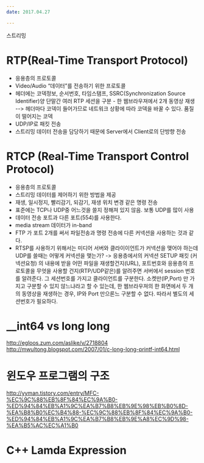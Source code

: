 ```yaml
---
date: 2017.04.27

---
```


스트리밍

# RTP(Real-Time Transport Protocol)
- 응용층의 프로토콜
- Video/Audio “데이터”를 전송하기 위한 프로토콜
- 헤더에는 코덱정보, 순서번호, 타임스탬프, SSRC(Synchronization Source Identifier)양 단말간 여러 RTP 세션을 구분 - 한 웹브라우져에서 2개 동영상 재생 --> 헤더마다 코덱이 들어가므로 네트워크 상황에 따라 코덱을 바꿀 수 있다. 품질이 떨어지는 코덱
- UDP/IP로 패킷 전송
- 스트리밍 데이터 전송을 담당하기 때문에 Server에서 Client로의 단방향 전송

# RTCP (Real-Time Transport Control Protocol)
- 응용층의 프로토콜
- 스트리밍 데이터를 제어하기 위한 방법을 제공
- 재생, 일시정지, 빨리감기, 되감기, 재생 위치 변경 같은 명령 전송
- 표준에는 TCP나 UDP중 어느것을 쓸지 정해져 있지 않음. 보통 UDP를 많이 사용
- 데이터 전송 포트과 다른 포트(554)를 사용한다.
- media stream 데이터가 in-band
- FTP 가 포트 2개를 써서 파일전송과 명령 전송에 다른 커넥션을 사용하는 것과 같다.
- RTSP를 사용하기 위해서는 미디어 서버와 클라이이언트가 커넥션을 맺어야 하는데
UDP를 쓸때는 어떻게 커넥션을 맺는가?
-> 응용층에서의 커넥션
SETUP 패킷 (커넥션요청) 의 내용에 받을 어떤 파일을 재생할건지(URL), 포트번호와 응용층의 프로토콜을 무엇을 사용할 건지(RTP/UDP같은)를 알려주면 서버에서 session 번호를 알려준다. 그 세션번호를 가지고 클라이언트를 구분한다.
소켓만(IP,Port) 만 가지고 구분할 수 있지 않느냐라고 할 수 있는데, 한 웹브라우져의 한 화면에서 두 개의 동영상을 재생하는 경우, IP와 Port 만으론느 구분할 수 없다. 따라서 별도의 세션번호가 필요하다.

# __int64 vs long long
http://egloos.zum.com/aslike/v/2718804
http://mwultong.blogspot.com/2007/01/c-long-long-printf-int64.html

# 윈도우 프로그램의 구조
http://yyman.tistory.com/entry/MFC-%EC%9C%88%EB%8F%84%EC%9A%B0-%ED%94%84%EB%A1%9C%EA%B7%B8%EB%9E%98%EB%B0%8D-%EA%B8%B0%EC%B4%88-%EC%9C%88%EB%8F%84%EC%9A%B0-%ED%94%84%EB%A1%9C%EA%B7%B8%EB%9E%A8%EC%9D%98-%EA%B5%AC%EC%A1%B0

# C++ Lamda Expression





